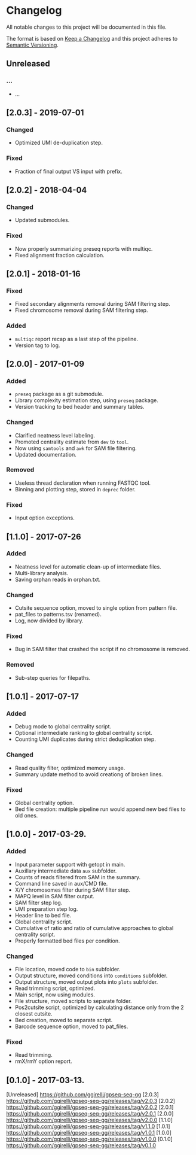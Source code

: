 # Changelog
All notable changes to this project will be documented in this file.

The format is based on [Keep a Changelog](http://keepachangelog.com/en/1.0.0/)
and this project adheres to [Semantic Versioning](http://semver.org/spec/v2.0.0.html).



## Unreleased
### ...
- ...



## [2.0.3] - 2019-07-01
### Changed
- Optimized UMI de-duplication step.

### Fixed
- Fraction of final output VS input with prefix.


## [2.0.2] - 2018-04-04
### Changed
- Updated submodules.

### Fixed
- Now properly summarizing preseq reports with multiqc.
- Fixed alignment fraction calculation.



## [2.0.1] - 2018-01-16
### Fixed
- Fixed secondary alignments removal during SAM filtering step.
- Fixed chromosome removal during SAM filtering step.

### Added
- `multiqc` report recap as a last step of the pipeline.
- Version tag to log.



## [2.0.0] - 2017-01-09
### Added
- `preseq` package as a git submodule.
- Library complexity estimation step, using `preseq` package.
- Version tracking to bed header and summary tables.

### Changed
- Clarified neatness level labeling.
- Promoted centrality estimate from `dev` to `tool`.
- Now using `samtools` and `awk` for SAM file filtering.
- Updated documentation.

### Removed
- Useless thread declaration when running FASTQC tool.
- Binning and plotting step, stored in `deprec` folder.

### Fixed
- Input option exceptions.



## [1.1.0] - 2017-07-26
### Added
- Neatness level for automatic clean-up of intermediate files.
- Multi-library analysis.
- Saving orphan reads in orphan.txt.

### Changed
- Cutsite sequence option, moved to single option from pattern file.
- pat_files to patterns.tsv (renamed).
- Log, now divided by library.

### Fixed
- Bug in SAM filter that crashed the script if no chromosome is removed.

### Removed
- Sub-step queries for filepaths.



## [1.0.1] - 2017-07-17
### Added
- Debug mode to global centrality script.
- Optional intermediate ranking to global centrality script.
- Counting UMI duplicates during strict deduplication step.

### Changed
- Read quality filter, optimized memory usage.
- Summary update method to avoid creationg of broken lines.

### Fixed
- Global centrality option.
- Bed file creation: multiple pipeline run would append new bed files to old ones.



## [1.0.0] - 2017-03-29.
### Added
- Input parameter support with getopt in main.
- Auxillary intermediate data `aux` subfolder.
- Counts of reads filtered from SAM in the summary.
- Command line saved in aux/CMD file.
- X/Y chromosomes filter during SAM filter step.
- MAPQ level in SAM filter output.
- SAM filter step log.
- UMI preparation step log.
- Header line to bed file.
- Global centrality script.
- Cumulative of ratio and ratio of cumulative approaches to global centrality script.
- Properly formatted bed files per condition.

### Changed
- File location, moved code to `bin` subfolder.
- Output structure, moved conditions into `conditions` subfolder.
- Output structure, moved output plots into `plots` subfolder.
- Read trimming script, optimized.
- Main script, now using modules.
- File structure, moved scripts to separate folder.
- Pos2cutsite script, optimized by calculating distance only from the 2 closest cutsite.
- Bed creation, moved to separate script.
- Barcode sequence option, moved to pat_files.

### Fixed
- Read trimming.
- rmX/rmY option report.



## [0.1.0] - 2017-03-13.



[Unreleased] https://github.com/ggirelli/gpseq-seq-gg
[2.0.3] https://github.com/ggirelli/gpseq-seq-gg/releases/tag/v2.0.3
[2.0.2] https://github.com/ggirelli/gpseq-seq-gg/releases/tag/v2.0.2
[2.0.1] https://github.com/ggirelli/gpseq-seq-gg/releases/tag/v2.0.1
[2.0.0] https://github.com/ggirelli/gpseq-seq-gg/releases/tag/v2.0.0
[1.1.0] https://github.com/ggirelli/gpseq-seq-gg/releases/tag/v1.1.0
[1.0.1] https://github.com/ggirelli/gpseq-seq-gg/releases/tag/v1.0.1
[1.0.0] https://github.com/ggirelli/gpseq-seq-gg/releases/tag/v1.0.0
[0.1.0] https://github.com/ggirelli/gpseq-seq-gg/releases/tag/v0.1.0

